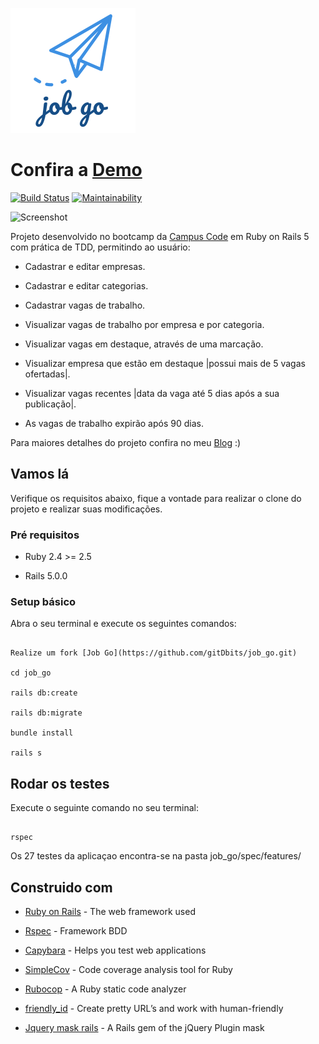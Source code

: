 
![Screenshot](https://github.com/gitDbits/job_go/blob/master/public/logo_job_go.png?raw=true)

# Confira a [Demo](https://jobgo.herokuapp.com/)

[![Build Status](https://travis-ci.org/gitDbits/job_go.svg?branch=master)](https://travis-ci.org/gitDbits/job_go) [![Maintainability](https://api.codeclimate.com/v1/badges/9636fa9165d3c122b696/maintainability)](https://codeclimate.com/github/gitDbits/job_go/maintainability)

  
![Screenshot](https://i.imgur.com/J3FsQn4.png)


Projeto desenvolvido no bootcamp da [Campus Code](https://campuscode.com.br/) em Ruby on Rails 5 com prática de TDD, permitindo ao usuário:


* Cadastrar e editar empresas.

* Cadastrar e editar categorias.

* Cadastrar vagas de trabalho.

* Visualizar vagas de trabalho por empresa e por categoria.

* Visualizar vagas em destaque, através de uma marcação.

* Visualizar empresa que estão em destaque |possui mais de 5 vagas ofertadas|.

* Visualizar vagas recentes |data da vaga até 5 dias após a sua publicação|.

* As vagas de trabalho expirão após 90 dias.

  
Para maiores detalhes do projeto confira no meu [Blog](http://diegonoronha.com.br/) :)


## Vamos lá

Verifique os requisitos abaixo, fique a vontade para realizar o clone do projeto e realizar suas modificações.

  

### Pré requisitos

* Ruby 2.4 >= 2.5

* Rails 5.0.0

  

### Setup básico


Abra o seu terminal e execute os seguintes comandos:


```

Realize um fork [Job Go](https://github.com/gitDbits/job_go.git)

cd job_go

rails db:create

rails db:migrate

bundle install

rails s

```

  

## Rodar os testes

  

Execute o seguinte comando no seu terminal:

  

```

rspec

```

Os 27 testes da aplicaçao encontra-se na pasta job_go/spec/features/

  

## Construido com


*  [Ruby on Rails](https://guides.rubyonrails.org/) - The web framework used

*  [Rspec](https://github.com/rspec/rspec) - Framework BDD

*  [Capybara](https://github.com/teamcapybara/capybara) - Helps you test web applications

*  [SimpleCov](https://github.com/colszowka/simplecov) - Code coverage analysis tool for Ruby

*  [Rubocop](https://github.com/rubocop-hq/rubocop) - A Ruby static code analyzer

*  [friendly_id](https://github.com/norman/friendly_id) - Create pretty URL’s and work with human-friendly

*  [Jquery mask rails](https://github.com/maurcarvalho/jquery_mask_rails) - A Rails gem of the jQuery Plugin mask
